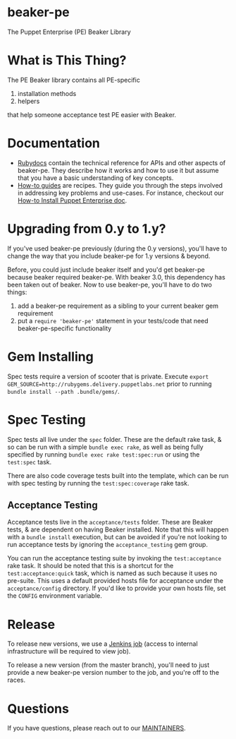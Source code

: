 # beaker-pe

The Puppet Enterprise (PE) Beaker Library

# What is This Thing?

The PE Beaker library contains all PE-specific

1. installation methods
2. helpers

that help someone acceptance test PE easier with Beaker.

# Documentation

- [Rubydocs](http://www.rubydoc.info/github/puppetlabs/beaker-pe) contain the
technical reference for APIs and other aspects of beaker-pe. They describe
how it works and how to use it but assume that you have a basic understanding
of key concepts.
- [How-to guides](docs/how_to) are recipes. They guide you through the steps
involved in addressing key problems and use-cases. For instance, checkout our
[How-to Install Puppet Enterprise doc](docs/how_to/install_puppet_enterprise.md).

# Upgrading from 0.y to 1.y?

If you've used beaker-pe previously (during the 0.y versions), you'll
have to change the way that you include beaker-pe for 1.y versions &
beyond.

Before, you could just include beaker itself and you'd get beaker-pe
because beaker required beaker-pe. With beaker 3.0, this dependency has
been taken out of beaker. Now to use beaker-pe, you'll have to do two
things:

1. add a beaker-pe requirement as a sibling to your current beaker gem
  requirement
2. put a `require 'beaker-pe'` statement in your tests/code that need
  beaker-pe-specific functionality

# Gem Installing
Spec tests require a version of scooter that is private. Execute
`export GEM_SOURCE=http://rubygems.delivery.puppetlabs.net` prior to running
`bundle install --path .bundle/gems/`.

# Spec Testing

Spec tests all live under the `spec` folder.  These are the default rake task, &
so can be run with a simple `bundle exec rake`, as well as being fully specified
by running `bundle exec rake test:spec:run` or using the `test:spec` task.


There are also code coverage tests built into the template, which can be run
with spec testing by running the `test:spec:coverage` rake task.


## Acceptance Testing

Acceptance tests live in the `acceptance/tests` folder.  These are Beaker tests,
& are dependent on having Beaker installed. Note that this will happen with a
`bundle install` execution, but can be avoided if you're not looking to run 
acceptance tests by ignoring the `acceptance_testing` gem group.


You can run the acceptance testing suite by invoking the `test:acceptance` rake
task. It should be noted that this is a shortcut for the `test:acceptance:quick`
task, which is named as such because it uses no pre-suite.  This uses a default
provided hosts file for acceptance under the `acceptance/config` directory. If
you'd like to provide your own hosts file, set the `CONFIG` environment variable.

# Release

To release new versions, we use a
[Jenkins job](https://jenkins-qe.delivery.puppetlabs.net/job/qe_beaker-pe_btc-rls/)
(access to internal infrastructure will be required to view job).

To release a new version (from the master branch), you'll need to just provide
a new beaker-pe version number to the job, and you're off to the races.

# Questions

If you have questions, please reach out to our
[MAINTAINERS](MAINTAINERS).
